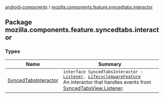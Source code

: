 [android-components](../index.md) / [mozilla.components.feature.syncedtabs.interactor](./index.md)

## Package mozilla.components.feature.syncedtabs.interactor

### Types

| Name | Summary |
|---|---|
| [SyncedTabsInteractor](-synced-tabs-interactor/index.md) | `interface SyncedTabsInteractor : `[`Listener`](../mozilla.components.feature.syncedtabs.view/-synced-tabs-view/-listener/index.md)`, `[`LifecycleAwareFeature`](../mozilla.components.support.base.feature/-lifecycle-aware-feature/index.md)<br>An interactor that handles events from [SyncedTabsView.Listener](../mozilla.components.feature.syncedtabs.view/-synced-tabs-view/-listener/index.md). |
